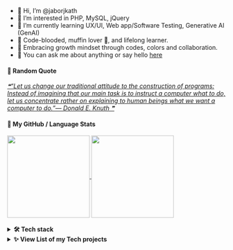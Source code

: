 - 👋 Hi, I’m @jaborjkath
- 👀 I’m interested in PHP, MySQL, jQuery
- 🌱 I’m currently learning UX/UI, Web app/Software Testing, Generative AI (GenAI)
- 🍊 Code-blooded, muffin lover 🧁, and lifelong learner.
- 💞️ Embracing growth mindset through codes, colors and collaboration.
- 💬 You can ask me about anything or say hello [here](https://github.com/jaborjkath/jaborjkath/issues)

#### 📑 Random Quote
<a href="https://github.com/marketplace/actions/quote-readme">
<!--STARTS_HERE_QUOTE_README-->
<i>❝“Let us change our traditional attitude to the construction of programs: Instead of imagining that our main task is to instruct a computer what to do, let us concentrate rather on explaining to human beings what we want a computer to do.”— Donald E. Knuth   ❞</i>
<!--ENDS_HERE_QUOTE_README-->
</a>

#### 🚀 My GitHub / Language Stats
<a href="https://github.com/jaborjkath/github-readme-stats">
  <img height=190 align="center" src="https://github-readme-stats.vercel.app/api?username=jaborjkath&include_all_commits=true&show=prs_merged_percentage&show_icons=true&rank_icon=github&hide=stars&theme=catppuccin_latte" />
</a>
<a href="https://github.com/jaborjkath/convoychat">
  <img height=190 align="center" src="https://github-readme-stats.vercel.app/api/top-langs?username=jaborjkath&layout=compact&langs_count=12&include_all_commits=true&theme=ambient_gradient" />
<br></a>

<br>
<details>
   <summary><b>🛠️ Tech stack</b></summary>
  <p style="visibility: hidden">

| 📂 **Group** | 💻 **Technologies** |
| - | - | 
| **Core** | [![HTML](https://img.shields.io/static/v1?label=&message=HTML&color=F16529&logo=html5&logoColor=FFFFFF)](https://www.w3schools.com/html/) [![PHP](https://img.shields.io/static/v1?label=&message=PHP&color=777BB3&logo=php&logoColor=FFFFFF)](https://www.php.net) [![BOOTSTRAP](https://img.shields.io/static/v1?label=&message=Bootstrap&color=553C7B&logo=bootstrap&logoColor=FFFFFF)](https://getbootstrap.com/) [![MYSQL](https://img.shields.io/static/v1?label=&message=MySQL&color=00758f&logo=mysql&logoColor=FFFFFF)](https://www.mysql.com/) [![JavaScript](https://img.shields.io/static/v1?label=&message=JavaScript&color=F0DB4F&logo=javascript&logoColor=FFFFFF)](https://www.w3schools.com/js/default.asp) [![jQuery](https://img.shields.io/static/v1?label=&message=jQuery&color=0868AC&logo=jquery&logoColor=FFFFFF)](https://jquery.com/) [![OOP](https://img.shields.io/static/v1?label=&message=OOP&color=04aa6d&logo=oop&logoColor=FFFFFF)](https://www.w3schools.com/php/php_oop_what_is.asp) | 
| **DevOps** | [![JIRA](https://img.shields.io/static/v1?label=&message=Jira&color=1167de&logo=jira&logoColor=FFFFFF)](https://www.atlassian.com/software/jira) [![BITBUCKET](https://img.shields.io/static/v1?label=&message=Bitbucket&color=2580f7&logo=bitbucket&logoColor=FFFFFF)](https://bitbucket.org/) [![SLACK](https://img.shields.io/static/v1?label=&message=Slack&color=e4ae33&logo=slack&logoColor=FFFFFF)](https://slack.com/) [![GIT](https://img.shields.io/static/v1?label=&message=Git&color=e84d2f&logo=git&logoColor=FFFFFF)](https://git-scm.com/) [![GITLAB](https://img.shields.io/static/v1?label=&message=GitLab&color=f46a25&logo=gitlab&logoColor=FFFFFF)](https://about.gitlab.com/) [![GITHUB](https://img.shields.io/static/v1?label=&message=GitHub&color=000000&logo=github&logoColor=FFFFFF)](https://github.com/) | 
| **RDBMS** | [![MYSQL](https://img.shields.io/static/v1?label=&message=MySQL&color=00758f&logo=mysql&logoColor=FFFFFF)](https://www.mysql.com/) [![SQLYOG](https://img.shields.io/static/v1?label=&message=SQLyog&color=5a94e4&logo=sqlyog&logoColor=FFFFFF)](https://sqlyog.en.softonic.com/download) |
| **Framework** | [![ZEND](https://img.shields.io/static/v1?label=&message=Zend%20Framework&color=68b604&logo=zend&logoColor=FFFFFF)](http://www.phpprogram.net/frameworks-in-php/zend-framework/) [![SEAGULL](https://img.shields.io/static/v1?label=&message=Seagull%20Framework&color=5a94e4&logo=seagull-php-framework&logoColor=FFFFFF)](http://www.phpprogram.net/frameworks-in-php/seagull-php-framework/) | 
| **IDE** | [![EASYECLIPSE](https://img.shields.io/static/v1?label=&message=EasyEclipse%20for%20PHP&color=8f96c2&logo=eclipse&logoColor=FFFFFF)](https://easyeclipse.org/site-1.0.2/distributions/php.html) [![DEV-C++](https://img.shields.io/static/v1?label=&message=Dev-C%2B%2B&color=0d6dce&logo=dev-c%2B%2B&logoColor=FFFFFF)](https://www.bloodshed.net/)  | 
| **Editors** | [![VSCODE](https://img.shields.io/static/v1?label=&message=Visual%20Studio%20Code&color=0873b3&logo=visualstudiocode&logoColor=FFFFFF)](https://code.visualstudio.com/) [![SOURCETREE](https://img.shields.io/static/v1?label=&message=Sourcetree&color=2a86fe&logo=sourcetree&logoColor=FFFFFF)](https://www.sourcetreeapp.com/) [![NOTEPAD++](https://img.shields.io/static/v1?label=&message=Notepad%2B%2B&color=78d487&logo=notepad%2B%2B&logoColor=FFFFFF)](https://notepad-plus-plus.org/) [![GITKRAKEN](https://img.shields.io/static/v1?label=&message=GitKraken&color=137f76&logo=gitkraken&logoColor=FFFFFF)](https://www.gitkraken.com/)|
| **Software Testing** | [![MANUALTESTING](https://img.shields.io/static/v1?label=&message=Manual%20Testing&color=f29111&logo=manualtesting&logoColor=FFFFFF)](https://www.geeksforgeeks.org/software-testing-manual-testing/) [![SELENIUMIDE](https://img.shields.io/static/v1?label=&message=Selenium%20IDE&color=19468d&logo=selenium&logoColor=FFFFFF)](https://www.selenium.dev/selenium-ide/docs/en/introduction/getting-started) | 
| **CMS** | [![MEDIAWIKI](https://img.shields.io/static/v1?label=&message=MediaWiki&color=fd684d&logo=mediawiki&logoColor=FFFFFF)](https://www.mediawiki.org/wiki/MediaWiki) [![WORDPRESS](https://img.shields.io/static/v1?label=&message=WordPress&color=1e8cbe&logo=wordpress&logoColor=FFFFFF)](https://wordpress.com/) [![JOOMLA!](https://img.shields.io/static/v1?label=&message=Joomla!&color=eda442&logo=joomla&logoColor=FFFFFF)](https://www.joomla.org/) | 
| **CRM** | [![VTIGER](https://img.shields.io/static/v1?label=&message=vTiger&color=1262da&logo=vtiger&logoColor=FFFFFF)](https://www.vtiger.com/) | 
| **Typesetting** | [![LATEX](https://img.shields.io/static/v1?label=&message=LaTeX&color=008080&logo=latex&logoColor=FFFFFF)](https://www.latex-project.org/) [![OVERLEAF](https://img.shields.io/static/v1?label=&message=Overleaf&color=449d45&logo=overleaf&logoColor=FFFFFF)](https://www.overleaf.com/)| 
| **Graphic Design** | [![Canva](https://img.shields.io/static/v1?label=&message=Canva&color=016FB6&logo=canva&logoColor=FFFFFF)](https://www.canva.com/join/maternal-grained-gadgets) |
| **UX/UI Design** | [![Figma](https://img.shields.io/static/v1?label=&message=Figma&color=ff7262&logo=figma&logoColor=FFFFFF)](https://www.figma.com/) |
| **Blog, Microblog** | [![WORDPRESS](https://img.shields.io/static/v1?label=&message=WordPress&color=1e8cbe&logo=wordpress&logoColor=FFFFFF)](https://wordpress.com/) [![GOODREADS](https://img.shields.io/static/v1?label=&message=Goodreads&color=ffc0af&logo=goodreads&logoColor=FFFFFF)](https://www.goodreads.com/) [![INSTAGRAM](https://img.shields.io/static/v1?label=&message=Instagram&color=7754c9&logo=instagram&logoColor=FFFFFF)](https://instagram.com/) [![FACEBOOK](https://img.shields.io/static/v1?label=&message=Facebook&color=0866ff&logo=facebook&logoColor=FFFFFF)](https://www.facebook.com/)|
| **Productivity** | [![NOTION](https://img.shields.io/static/v1?label=&message=Notion&color=000000&logo=notion&logoColor=FFFFFF)](https://www.notion.so/) [![GOOGLECALENDAR](https://img.shields.io/static/v1?label=&message=Google%20Calendar&color=fbbc04&logo=googlecalendar&logoColor=FFFFFF)](https://calendar.google.com/) [![SLACK](https://img.shields.io/static/v1?label=&message=Slack&color=df1c59&logo=slack&logoColor=FFFFFF)](https://slack.com/)|
| **Learning** | [![SKILLSHARE](https://img.shields.io/static/v1?label=&message=SkillShare&color=000000&logo=skillshare&logoColor=FFFFFF)](https://skl.sh/3KrgcrL)|
| **Misc** | [![GITBASH](https://img.shields.io/static/v1?label=&message=Git%20Bash&color=0866ff&logo=gitbash&logoColor=FFFFFF)](https://www.atlassian.com/git/tutorials/git-bash) [![Gen AI](https://img.shields.io/static/v1?label=&message=Gen%20AI&color=74AA9C&logo=genai&logoColor=FFFFFF)](https://coursera.org/share/05d9dcafa5c7ca67a9a4b2d47b07ecbd) |

To view a list of my projects using some of these technologies, you can check **[➡️ Full Tech Stack](https://github.com/jaborjkath/jaborjkath/blob/main/TECH-STACK.md)**
</p>
   <br>
</details>


<!---
jaborjkath/jaborjkath is a ✨ special ✨ repository because its `README.md` (this file) appears on your GitHub profile.
You can click the Preview link to take a look at your changes.
--->

<details>
   <summary><b>✨ View List of my Tech projects</b></summary>
  <p>

<!-- START OF PROFILE STACK, DO NOT REMOVE -->
| 💻 **Technology** | 🚀 **Projects** |
| - | - |
| [![HTML](https://img.shields.io/static/v1?label=&message=HTML&color=F16529&logo=html5&logoColor=FFFFFF)](https://www.w3schools.com/html/) | [![timeclock-namesearch](https://img.shields.io/static/v1?label=&message=timeclock-namesearch&color=000605&logo=github&logoColor=FFFFFF&labelColor=000605)](https://github.com/jaborjkath/timeclock-namesearch) [![webportfolio](https://img.shields.io/static/v1?label=&message=webportfolio&color=000605&logo=github&logoColor=FFFFFF&labelColor=000605)](https://github.com/jaborjkath/webportfolio) |
| [![PHP](https://img.shields.io/static/v1?label=&message=PHP&color=777BB3&logo=php&logoColor=FFFFFF)](https://www.php.net/) | [![timeclock](https://img.shields.io/static/v1?label=&message=timeclock&color=000605&logo=github&logoColor=FFFFFF&labelColor=000605)](https://github.com/jaborjkath/timeclock) [![timeclock-namesearch](https://img.shields.io/static/v1?label=&message=timeclock-namesearch&color=000605&logo=github&logoColor=FFFFFF&labelColor=000605)](https://github.com/jaborjkath/timeclock-namesearch) |
| [![JavaScript](https://img.shields.io/static/v1?label=&message=JavaScript&color=F0DB4F&logo=javascript&logoColor=FFFFFF)](https://www.w3schools.com/js/default.asp) | [![hello-open-source](https://img.shields.io/static/v1?label=&message=hello-open-source&color=000605&logo=github&logoColor=FFFFFF&labelColor=000605)](https://github.com/jaborjkath/hello-open-source) [![nextjs-boilerplate](https://img.shields.io/static/v1?label=&message=nextjs-boilerplate&color=000605&logo=github&logoColor=FFFFFF&labelColor=000605)](https://github.com/jaborjkath/nextjs-boilerplate) [![timeclock](https://img.shields.io/static/v1?label=&message=timeclock&color=000605&logo=github&logoColor=FFFFFF&labelColor=000605)](https://github.com/jaborjkath/timeclock) [![timeclock-namesearch](https://img.shields.io/static/v1?label=&message=timeclock-namesearch&color=000605&logo=github&logoColor=FFFFFF&labelColor=000605)](https://github.com/jaborjkath/timeclock-namesearch) |
| [![jQuery](https://img.shields.io/static/v1?label=&message=jQuery&color=0868AC&logo=jquery&logoColor=FFFFFF)](https://jquery.com/) | [![timeclock-namesearch](https://img.shields.io/static/v1?label=&message=timeclock-namesearch&color=000605&logo=github&logoColor=FFFFFF&labelColor=000605)](https://github.com/jaborjkath/timeclock-namesearch) [![timeclock](https://img.shields.io/static/v1?label=&message=timeclock&color=000605&logo=github&logoColor=FFFFFF&labelColor=000605)](https://github.com/jaborjkath/timeclock) |
| [![Java](https://img.shields.io/static/v1?label=&message=Java&color=5382a1&logo=java&logoColor=FFFFFF)](https://www.java.com/) | [![seleniumproj](https://img.shields.io/static/v1?label=&message=seleniumproj&color=000605&logo=github&logoColor=FFFFFF&labelColor=000605)](https://github.com/jaborjkath/seleniumproj) |
| [![Gen AI](https://img.shields.io/static/v1?label=&message=Gen%20AI&color=74AA9C&logo=genai&logoColor=FFFFFF)](https://coursera.org/share/05d9dcafa5c7ca67a9a4b2d47b07ecbd) | [![eclinic-scheduler](https://img.shields.io/static/v1?label=&message=eclinic-scheduler&color=000605&logo=github&logoColor=FFFFFF&labelColor=000605)](https://github.com/jaborjkath/eclinic-scheduler) |
| [![Figma](https://img.shields.io/static/v1?label=&message=Figma&color=ff7262&logo=figma&logoColor=FFFFFF)](https://www.figma.com/) | [![little-lemon-app](https://img.shields.io/static/v1?label=&message=little-lemon-app&color=000605&logo=github&logoColor=FFFFFF&labelColor=000605)](https://github.com/jaborjkath/little-lemon-app) |
| [![Canva](https://img.shields.io/static/v1?label=&message=Canva&color=016FB6&logo=canva&logoColor=FFFFFF)](https://www.canva.com/) | [![canva-digiprod-set](https://img.shields.io/static/v1?label=&message=canva-digiprod-set&color=000605&logo=github&logoColor=FFFFFF&labelColor=000605)](https://github.com/jaborjkath/canva-digiprod-set) |
<!-- END OF PROFILE STACK, DO NOT REMOVE -->

</p>
   <br>
</details>
